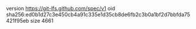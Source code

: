 version https://git-lfs.github.com/spec/v1
oid sha256:ed0b1d27c3e450cb4a91c335e1d35cb8de6fb2c3b0a1bf2d7bbfda75421f95eb
size 4661
